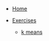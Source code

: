 <!-- docs/_sidebar.md -->
* [Home](README.md)

* [Exercises](exercises/)

  * [k means](exercises//kmeans/学习感受.md)
